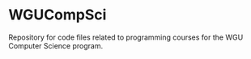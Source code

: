 # WGUCompSci
Repository for code files related to programming courses for the WGU Computer Science program.
